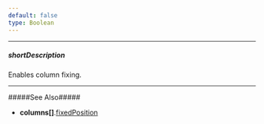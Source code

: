 ```yaml
---
default: false
type: Boolean
---
```

---
##### shortDescription
Enables column fixing.

---
#####See Also#####
- **columns[]**.[fixedPosition](/api-reference/10%20UI%20Widgets/GridBase/1%20Configuration/columns/fixedPosition.md '{basewidgetpath}/Configuration/columns/#fixedPosition')